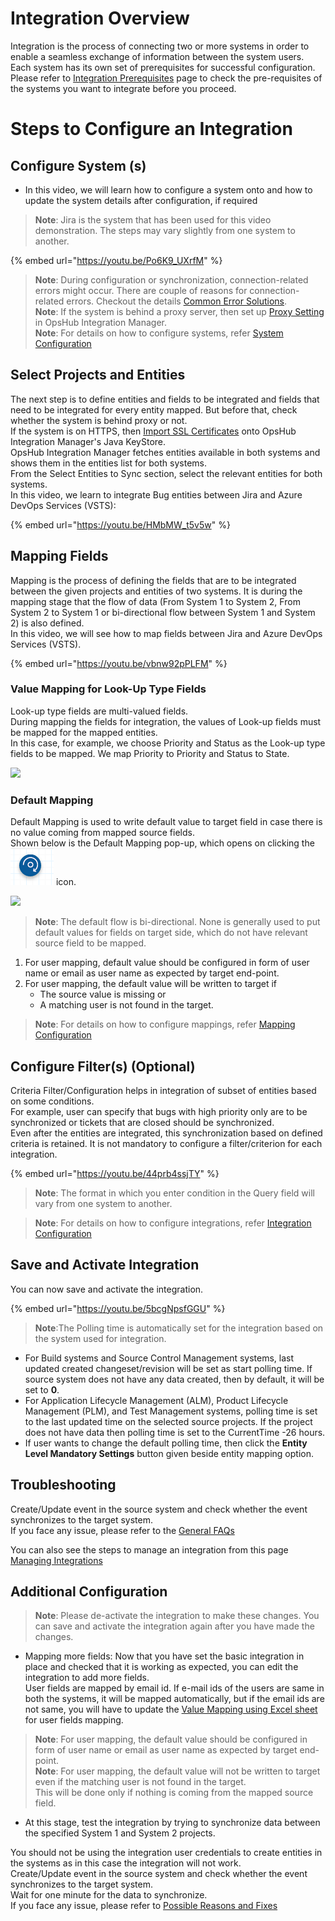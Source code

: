 # Integration Overview

Integration is the process of connecting two or more systems in order to enable a seamless exchange of information between the system users. Each system has its own set of prerequisites for successful configuration.  
Please refer to [Integration Prerequisites](integration-prerequisites.md) page to check the pre-requisites of the systems you want to integrate before you proceed.

# Steps to Configure an Integration

## Configure System (s)

- In this video, we will learn how to configure a system onto and how to update the system details after configuration, if required
> **Note**: Jira is the system that has been used for this video demonstration. The steps may vary slightly from one system to another.

{% embed url="https://youtu.be/Po6K9_UXrfM" %}


> **Note**: During configuration or synchronization, connection-related errors might occur. There are couple of reasons for connection-related errors. Checkout the details [Common Error Solutions](../help-center/troubleshooting/errors/common.md).  
> **Note**: If the system is behind a proxy server, then set up [Proxy Setting](../manage/administrator/proxy-settings.md) in OpsHub Integration Manager.  
> **Note**: For details on how to configure systems, refer [System Configuration](system-configuration.md)

## Select Projects and Entities

The next step is to define entities and fields to be integrated and fields that need to be integrated for every entity mapped. But before that, check whether the system is behind proxy or not.  
If the system is on HTTPS, then [Import SSL Certificates](../getting-started/ssl-certificate-configuration.md) onto OpsHub Integration Manager's Java KeyStore.  
OpsHub Integration Manager fetches entities available in both systems and shows them in the entities list for both systems.  
From the Select Entities to Sync section, select the relevant entities for both systems.  
In this video, we learn to integrate Bug entities between Jira and Azure DevOps Services (VSTS):

{% embed url="https://youtu.be/HMbMW_t5v5w" %}

## Mapping Fields

Mapping is the process of defining the fields that are to be integrated between the given projects and entities of two systems. It is during the mapping stage that the flow of data (From System 1 to System 2, From System 2 to System 1 or bi-directional flow between System 1 and System 2) is also defined.  
In this video, we will see how to map fields between Jira and Azure DevOps Services (VSTS).

{% embed url="https://youtu.be/vbnw92pPLFM" %}

### Value Mapping for Look-Up Type Fields

Look-up type fields are multi-valued fields.  
During mapping the fields for integration, the values of Look-up fields must be mapped for the mapped entities.  
In this case, for example, we choose Priority and Status as the Look-up type fields to be mapped. We map Priority to Priority and Status to State.

![](../assets/Image-10A.png)

### Default Mapping

Default Mapping is used to write default value to target field in case there is no value coming from mapped source fields.  
Shown below is the Default Mapping pop-up, which opens on clicking the ![](../assets/rotate.png) icon.

![](../assets/Image-11-2.png)

> **Note**: The default flow is bi-directional. None is generally used to put default values for fields on target side, which do not have relevant source field to be mapped.

1. For user mapping, default value should be configured in form of user name or email as user name as expected by target end-point.  
2. For user mapping, the default value will be written to target if  
   - The source value is missing or  
   - A matching user is not found in the target.

 > **Note**: For details on how to configure mappings, refer [Mapping Configuration](mapping-configuration.md)

## Configure Filter(s) (Optional)

Criteria Filter/Configuration helps in integration of subset of entities based on some conditions.  
For example, user can specify that bugs with high priority only are to be synchronized or tickets that are closed should be synchronized.  
Even after the entities are integrated, this synchronization based on defined criteria is retained. It is not mandatory to configure a filter/criterion for each integration.

{% embed url="https://youtu.be/44prb4ssjTY" %}

> **Note**: The format in which you enter condition in the Query field will vary from one system to another.

> **Note**: For details on how to configure integrations, refer [Integration Configuration](integration-configuration.md)

## Save and Activate Integration

You can now save and activate the integration.

{% embed url="https://youtu.be/5bcgNpsfGGU" %}

> **Note**:The Polling time is automatically set for the integration based on the system used for integration.

- For Build systems and Source Control Management systems, last updated created changeset/revision will be set as start polling time. If source system does not have any data created, then by default, it will be set to **0**.
- For Application Lifecycle Management (ALM), Product Lifecycle Management (PLM), and Test Management systems, polling time is set to the last updated time on the selected source projects. If the project does not have data then polling time is set to the CurrentTime -26 hours.
- If user wants to change the default polling time, then click the **Entity Level Mandatory Settings** button given beside entity mapping option.

## Troubleshooting

Create/Update event in the source system and check whether the event synchronizes to the target system.  
If you face any issue, please refer to the [General FAQs](../help-center/faqs/faqs.md)

You can also see the steps to manage an integration from this page [Managing Integrations](integration-configuration.md#managing-integration)

## Additional Configuration

> **Note**: Please de-activate the integration to make these changes. You can save and activate the integration again after you have made the changes.

- Mapping more fields: Now that you have set the basic integration in place and checked that it is working as expected, you can edit the integration to add more fields.  
  User fields are mapped by email id. If e-mail ids of the users are same in both the systems, it will be mapped automatically, but if the email ids are not same, you will have to update the [Value Mapping using Excel sheet](mapping-configuration.md#value-mapping-using-excel-sheet) for user fields mapping.

> **Note**: For user mapping, the default value should be configured in form of user name or email as user name as expected by target end-point.  
> **Note**: For user mapping, the default value will not be written to target even if the matching user is not found in the target.  
This will be done only if nothing is coming from the mapped source field.

- At this stage, test the integration by trying to synchronize data between the specified System 1 and System 2 projects.

You should not be using the integration user credentials to create entities in the systems as in this case the integration will not work.  
Create/Update event in the source system and check whether the event synchronizes to the target system.  
Wait for one minute for the data to synchronize.  
If you face any issue, please refer to [Possible Reasons and Fixes](../help-center/faqs/general.md)

